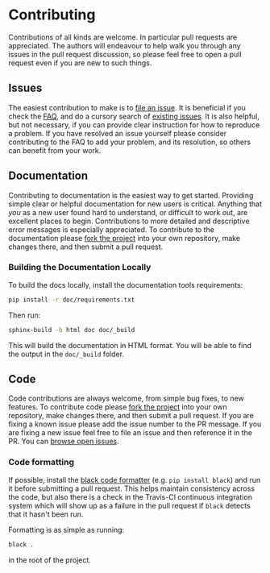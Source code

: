 # Contributing

Contributions of all kinds are welcome. In particular pull requests are appreciated. 
The authors will endeavour to help walk you through any issues in the pull request
discussion, so please feel free to open a pull request even if you are new to such things.

## Issues

The easiest contribution to make is to [file an issue](https://github.com/TutteInstitute/datampaplot/issues/new).
It is beneficial if you check the [FAQ](https://datamapplot.readthedocs.io/en/latest/faq.html), 
and do a cursory search of [existing issues](https://github.com/TutteInstitute/datampaplot/issues?utf8=%E2%9C%93&q=is%3Aissue).
It is also helpful, but not necessary, if you can provide clear instruction for 
how to reproduce a problem. If you have resolved an issue yourself please consider
contributing to the FAQ to add your problem, and its resolution, so others can
benefit from your work.

## Documentation

Contributing to documentation is the easiest way to get started. Providing simple
clear or helpful documentation for new users is critical. Anything that *you* as 
a new user found hard to understand, or difficult to work out, are excellent places
to begin. Contributions to more detailed and descriptive error messages is
especially appreciated. To contribute to the documentation please 
[fork the project](https://github.com/TutteInstitute/datampaplot/issues#fork-destination-box)
into your own repository, make changes there, and then submit a pull request.

### Building the Documentation Locally

To build the docs locally, install the documentation tools requirements:

```bash
pip install -r doc/requirements.txt
```

Then run:

```bash
sphinx-build -b html doc doc/_build
```

This will build the documentation in HTML format. You will be able to find the output
in the `doc/_build` folder.

## Code

Code contributions are always welcome, from simple bug fixes, to new features. To
contribute code please 
[fork the project](https://github.com/TutteInstitute/datampaplot/issues#fork-destination-box)
into your own repository, make changes there, and then submit a pull request. If
you are fixing a known issue please add the issue number to the PR message. If you
are fixing a new issue feel free to file an issue and then reference it in the PR.
You can [browse open issues](https://github.com/TutteInstitute/datampaplot/issues).

### Code formatting

If possible, install the [black code formatter](https://github.com/python/black) (e.g.
`pip install black`) and run it before submitting a pull request. This helps maintain consistency
across the code, but also there is a check in the Travis-CI continuous integration system which
will show up as a failure in the pull request if `black` detects that it hasn't been run.

Formatting is as simple as running:

```bash
black .
```

in the root of the project.
